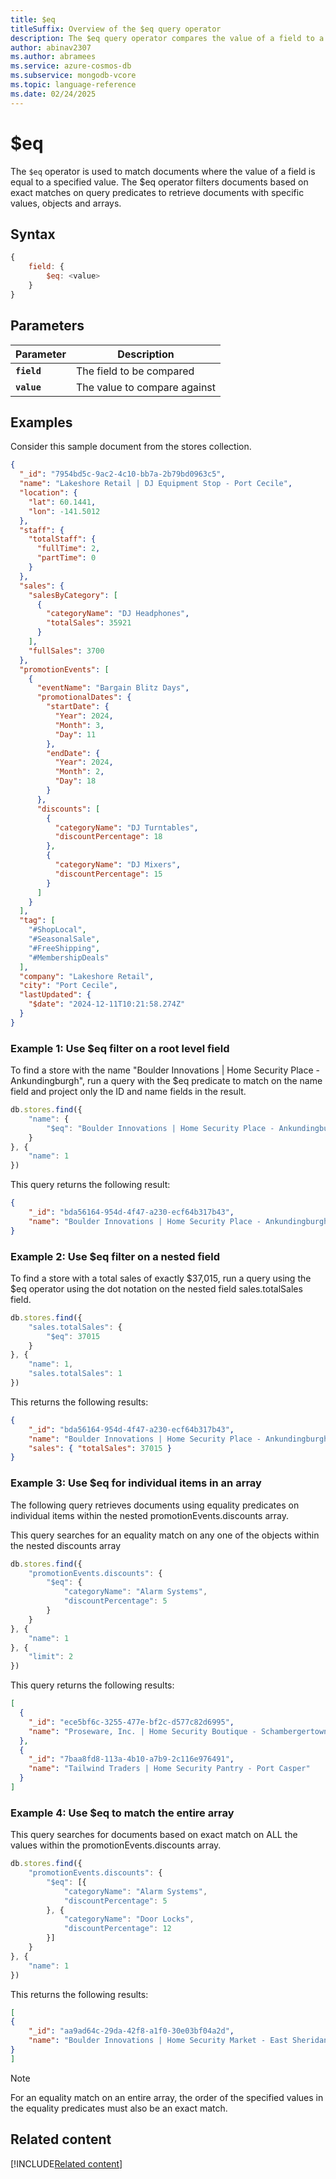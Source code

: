 ```yaml
---
title: $eq
titleSuffix: Overview of the $eq query operator
description: The $eq query operator compares the value of a field to a specified value
author: abinav2307
ms.author: abramees
ms.service: azure-cosmos-db
ms.subservice: mongodb-vcore
ms.topic: language-reference
ms.date: 02/24/2025
---
```


# $eq

The `$eq` operator is used to match documents where the value of a field is equal to a specified value. The $eq operator filters documents based on exact matches on query predicates to retrieve documents with specific values, objects and arrays.

## Syntax

```javascript
{
    field: {
        $eq: <value>
    }
}
```

## Parameters

| Parameter | Description |
| --- | --- |
| **`field`** | The field to be compared|
| **`value`** | The value to compare against|

## Examples

Consider this sample document from the stores collection.

```json
{
  "_id": "7954bd5c-9ac2-4c10-bb7a-2b79bd0963c5",
  "name": "Lakeshore Retail | DJ Equipment Stop - Port Cecile",
  "location": {
    "lat": 60.1441,
    "lon": -141.5012
  },
  "staff": {
    "totalStaff": {
      "fullTime": 2,
      "partTime": 0
    }
  },
  "sales": {
    "salesByCategory": [
      {
        "categoryName": "DJ Headphones",
        "totalSales": 35921
      }
    ],
    "fullSales": 3700
  },
  "promotionEvents": [
    {
      "eventName": "Bargain Blitz Days",
      "promotionalDates": {
        "startDate": {
          "Year": 2024,
          "Month": 3,
          "Day": 11
        },
        "endDate": {
          "Year": 2024,
          "Month": 2,
          "Day": 18
        }
      },
      "discounts": [
        {
          "categoryName": "DJ Turntables",
          "discountPercentage": 18
        },
        {
          "categoryName": "DJ Mixers",
          "discountPercentage": 15
        }
      ]
    }
  ],
  "tag": [
    "#ShopLocal",
    "#SeasonalSale",
    "#FreeShipping",
    "#MembershipDeals"
  ],
  "company": "Lakeshore Retail",
  "city": "Port Cecile",
  "lastUpdated": {
    "$date": "2024-12-11T10:21:58.274Z"
  }
}
```

### Example 1: Use $eq filter on a root level field

To find a store with the name "Boulder Innovations | Home Security Place - Ankundingburgh", run a query with the $eq predicate to match on the name field and project only the ID and name fields in the result.

```javascript
db.stores.find({
    "name": {
        "$eq": "Boulder Innovations | Home Security Place - Ankundingburgh"
    }
}, {
    "name": 1
})
```

This query returns the following result:

```json
{
    "_id": "bda56164-954d-4f47-a230-ecf64b317b43",
    "name": "Boulder Innovations | Home Security Place - Ankundingburgh"
}
```

### Example 2: Use $eq filter on a nested field

To find a store with a total sales of exactly $37,015, run a query using the $eq operator using the dot notation on the nested field sales.totalSales field.

```javascript
db.stores.find({
    "sales.totalSales": {
        "$eq": 37015
    }
}, {
    "name": 1,
    "sales.totalSales": 1
})
```

This returns the following results:
```json
{
    "_id": "bda56164-954d-4f47-a230-ecf64b317b43",
    "name": "Boulder Innovations | Home Security Place - Ankundingburgh",
    "sales": { "totalSales": 37015 }
}
```

### Example 3: Use $eq for individual items in an array

The following query retrieves documents using equality predicates on individual items within the nested promotionEvents.discounts array. 

This query searches for an equality match on any one of the objects within the nested discounts array

```javascript
db.stores.find({
    "promotionEvents.discounts": {
        "$eq": {
            "categoryName": "Alarm Systems",
            "discountPercentage": 5
        }
    }
}, {
    "name": 1
}, {
    "limit": 2
})
```

This query returns the following results:
```json
[
  {
    "_id": "ece5bf6c-3255-477e-bf2c-d577c82d6995",
    "name": "Proseware, Inc. | Home Security Boutique - Schambergertown"
  },
  {
    "_id": "7baa8fd8-113a-4b10-a7b9-2c116e976491",
    "name": "Tailwind Traders | Home Security Pantry - Port Casper"
  }
]
```

### Example 4: Use $eq to match the entire array

This query searches for documents based on exact match on ALL the values within the promotionEvents.discounts array.

```javascript
db.stores.find({
    "promotionEvents.discounts": {
        "$eq": [{
            "categoryName": "Alarm Systems",
            "discountPercentage": 5
        }, {
            "categoryName": "Door Locks",
            "discountPercentage": 12
        }]
    }
}, {
    "name": 1
})
```

This returns the following results:

```json
[
{
    "_id": "aa9ad64c-29da-42f8-a1f0-30e03bf04a2d",
    "name": "Boulder Innovations | Home Security Market - East Sheridanborough"
}
]
```

> [!NOTE]
> For an equality match on an entire array, the order of the specified values in the equality predicates must also be an exact match.

## Related content

[!INCLUDE[Related content](../includes/related-content.md)]
